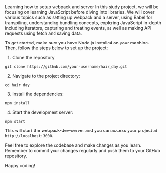 #
Learning how to setup webpack and server
In this study project, we will be focusing on learning JavaScript before diving into libraries. We will cover various topics such as setting up webpack and a server, using Babel for transpiling, understanding bundling concepts, exploring JavaScript in-depth including iterators, capturing and treating events, as well as making API requests using fetch and saving data.

To get started, make sure you have Node.js installed on your machine. Then, follow the steps below to set up the project:

1. Clone the repository:
```
git clone https://github.com/your-username/hair_day.git
```

2. Navigate to the project directory:
```
cd hair_day
```

3. Install the dependencies:
```
npm install
```

4. Start the development server:
```
npm start
```

This will start the webpack-dev-server and you can access your project at `http://localhost:3000`.

Feel free to explore the codebase and make changes as you learn. Remember to commit your changes regularly and push them to your GitHub repository.

Happy coding!
